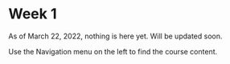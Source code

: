 # Week 1

As of March 22, 2022, nothing is here yet.  Will be updated soon.

Use the Navigation menu on the left to find the course content.
